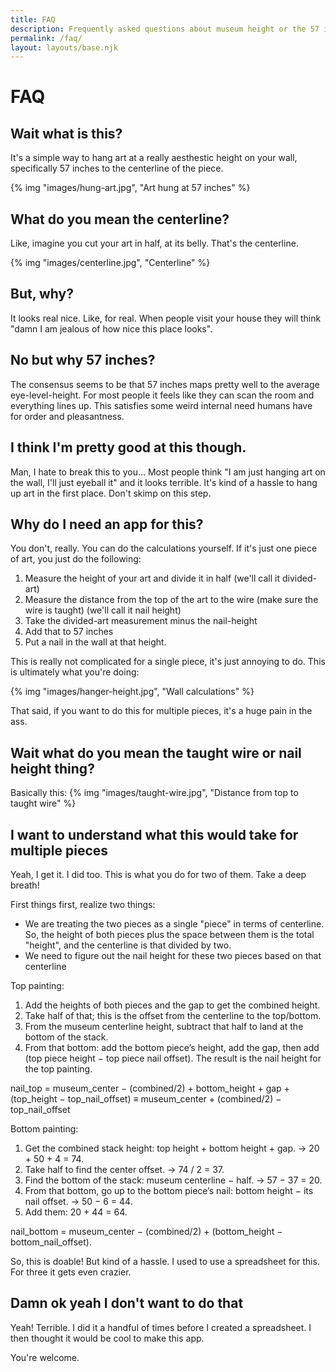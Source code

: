 ```yaml
---
title: FAQ
description: Frequently asked questions about museum height or the 57 inch rule
permalink: /faq/
layout: layouts/base.njk
---
```


# FAQ

## Wait what is this?

It's a simple way to hang art at a really aesthestic height on your wall, specifically 57 inches to the centerline of the piece.

{% img "images/hung-art.jpg", "Art hung at 57 inches" %}

## What do you mean the centerline?

Like, imagine you cut your art in half, at its belly. That's the centerline.

{% img "images/centerline.jpg", "Centerline" %}

## But, why?

It looks real nice. Like, for real. When people visit your house they will think "damn I am jealous of how nice this place looks".

## No but why 57 inches?

The consensus seems to be that 57 inches maps pretty well to the average eye-level-height. For most people it feels like they can scan the room and everything lines up. This satisfies some weird internal need humans have for order and pleasantness.

## I think I'm pretty good at this though.

Man, I hate to break this to you... Most people think "I am just hanging art on the wall, I'll just eyeball it" and it looks terrible. It's kind of a hassle to hang up art in the first place. Don't skimp on this step.

## Why do I need an app for this?

You don't, really. You can do the calculations yourself. If it's just one piece of art, you just do the following:

1. Measure the height of your art and divide it in half (we'll call it divided-art)
2. Measure the distance from the top of the art to the wire (make sure the wire is taught) (we'll call it nail height)
3. Take the divided-art measurement minus the nail-height
4. Add that to 57 inches
5. Put a nail in the wall at that height.

This is really not complicated for a single piece, it's just annoying to do. This is ultimately what you're doing:

{% img "images/hanger-height.jpg", "Wall calculations" %}

That said, if you want to do this for multiple pieces, it's a huge pain in the ass.

## Wait what do you mean the taught wire or nail height thing?

Basically this:
{% img "images/taught-wire.jpg", "Distance from top to taught wire" %}

## I want to understand what this would take for multiple pieces

Yeah, I get it. I did too. This is what you do for two of them. Take a deep breath!

First things first, realize two things:

- We are treating the two pieces as a single "piece" in terms of centerline. So, the height of both pieces plus the space between them is the total "height", and the centerline is that divided by two.
- We need to figure out the nail height for these two pieces based on that centerline

Top painting:

1. Add the heights of both pieces and the gap to get the combined height.
2. Take half of that; this is the offset from the centerline to the top/bottom.
3. From the museum centerline height, subtract that half to land at the bottom of the stack.
4. From that bottom: add the bottom piece’s height, add the gap, then add (top piece height − top piece nail offset). The result is the nail height for the top painting.

nail_top = museum_center − (combined/2) + bottom_height + gap + (top_height − top_nail_offset) ≡ museum_center + (combined/2) − top_nail_offset

Bottom painting:

1. Get the combined stack height: top height + bottom height + gap. → 20 + 50 + 4 = 74.
2. Take half to find the center offset. → 74 / 2 = 37.
3. Find the bottom of the stack: museum centerline − half. → 57 − 37 = 20.
4. From that bottom, go up to the bottom piece’s nail: bottom height − its nail offset. → 50 − 6 = 44.
5. Add them: 20 + 44 = 64.

nail_bottom = museum_center − (combined/2) + (bottom_height − bottom_nail_offset).

So, this is doable! But kind of a hassle. I used to use a spreadsheet for this. For three it gets even crazier.

## Damn ok yeah I don't want to do that

Yeah! Terrible. I did it a handful of times before I created a spreadsheet. I then thought it would be cool to make this app.

You're welcome.
